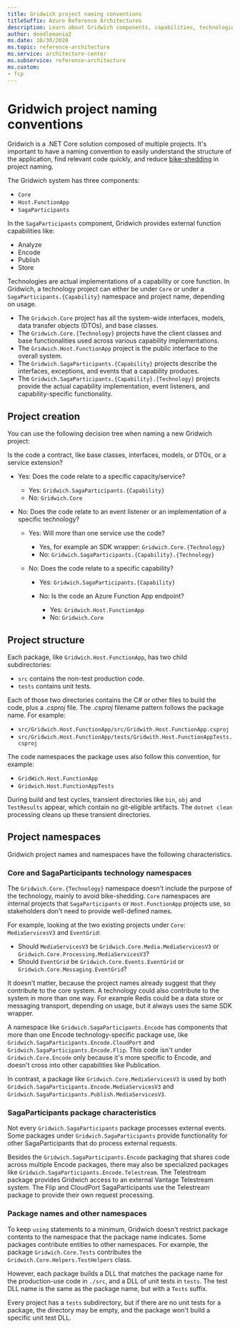 ```yaml
---
title: Gridwich project naming conventions
titleSuffix: Azure Reference Architectures
description: Learn about Gridwich components, capabilities, technologies, namespaces, and project naming conventions and structure.
author: doodlemania2
ms.date: 10/30/2020
ms.topic: reference-architecture
ms.service: architecture-center
ms.subservice: reference-architecture
ms.custom:
- fcp
---
```


# Gridwich project naming conventions

Gridwich is a .NET Core solution composed of multiple projects. It's important to have a naming convention to easily understand the structure of the application, find relevant code quickly, and reduce [bike-shedding](https://en.wiktionary.org/wiki/bikeshedding) in project naming.

The Gridwich system has three components:

- `Core`
- `Host.FunctionApp`
- `SagaParticipants`

In the `SagaParticipants` component, Gridwich provides external function capabilities like:

- Analyze
- Encode
- Publish
- Store

Technologies are actual implementations of a capability or core function. In Gridwich, a technology project can either be under `Core` or under a `SagaParticipants.{Capability}` namespace and project name, depending on usage.

- The `Gridwich.Core` project has all the system-wide interfaces, models, data transfer objects (DTOs), and base classes.
- The `Gridwich.Core.{Technology}` projects have the client classes and base functionalities used across various capability implementations.
- The `Gridwich.Host.FunctionApp` project is the public interface to the overall system.
- The `Gridwich.SagaParticipants.{Capability}` projects describe the interfaces, exceptions, and events that a capability produces.
- The `Gridwich.SagaParticipants.{Capability}.{Technology}` projects provide the actual capability implementation, event listeners, and capability-specific functionality.

## Project creation

You can use the following decision tree when naming a new Gridwich project:

Is the code a contract, like base classes, interfaces, models, or DTOs, or a service extension?

- Yes: Does the code relate to a specific capacity/service?
  
  - Yes: `Gridwich.SagaParticipants.{Capability}`
  - No: `Gridwich.Core`
  
- No: Does the code relate to an event listener or an implementation of a specific technology?

  - Yes: Will more than one service use the code?
    
    - Yes, for example an SDK wrapper: `Gridwich.Core.{Technology}`
    - No: `Gridwich.SagaParticipants.{Capability}.{Technology}`
    
  - No: Does the code relate to a specific capability?
    
    - Yes: `Gridwich.SagaParticipants.{Capability}`
    - No: Is the code an Azure Function App endpoint?
      
      - Yes: `Gridwich.Host.FunctionApp`
      - No: `Gridwich.Core`

## Project structure

Each package, like `Gridwich.Host.FunctionApp`, has two child subdirectories:

- `src` contains the non-test production code.
- `tests` contains unit tests.

Each of those two directories contains the C# or other files to build the code, plus a *.csproj* file. The *.csproj* filename pattern follows the package name. For example:

- `src/Gridwich.Host.FunctionApp/src/Gridwith.Host.FunctionApp.csproj`
- `src/Gridwich.Host.FunctionApp/tests/Gridwith.Host.FunctionAppTests.csproj`

The code namespaces the package uses also follow this convention, for example:

- `GridWich.Host.FunctionApp`
- `Gridwich.Host.FunctionAppTests`

During build and test cycles, transient directories like `bin`, `obj` and `TestResults` appear, which contain no git-eligible artifacts.  The `dotnet clean` processing cleans up these transient directories.

## Project namespaces

Gridwich project names and namespaces have the following characteristics.

### Core and SagaParticipants technology namespaces

The `Gridwich.Core.{Technology}` namespace doesn't include the purpose of the technology, mainly to avoid bike-shedding. `Core` namespaces are internal projects that `SagaParticipants` or `Host.FunctionApp` projects use, so stakeholders don't need to provide well-defined names.

For example, looking at the two existing projects under `Core`: `MediaServicesV3` and `EventGrid`:
- Should `MediaServicesV3` be `Gridwich.Core.Media.MediaServicesV3` or `Gridwich.Core.Processing.MediaServicesV3`?
- Should `EventGrid` be `Gridwich.Core.Events.EventGrid` or `Gridwich.Core.Messaging.EventGrid`?

It doesn't matter, because the project names already suggest that they contribute to the core system. A technology could also contribute to the system in more than one way. For example Redis could be a data store or messaging transport, depending on usage, but it always uses the same SDK wrapper.

A namespace like `Gridwich.SagaParticipants.Encode` has components that more than one Encode technology-specific package use, like `Gridwich.SagaParticipants.Encode.CloudPort` and `Gridwich.SagaParticipants.Encode.Flip`. This code isn't under `Gridwich.Core.Encode` only because it's more specific to Encode, and doesn't cross into other capabilities like Publication.

In contrast, a package like `Gridwich.Core.MediaServicesV3` is used by both `Gridwich.SagaParticipants.Encode.MediaServicesV3` and `Gridwich.SagaParticipants.Publish.MediaServicesV3`.

### SagaParticipants package characteristics

Not every `Gridwich.SagaParticipants` package processes external events. Some packages under `Gridwich.SagaParticipants` provide functionality for other SagaParticipants that do process external requests.

Besides the `Gridwich.SagaParticipants.Encode` packaging that shares code across multiple Encode packages, there may also be specialized packages like `Gridwich.SagaParticipants.Encode.Telestream`. The Telestream package provides Gridwich access to an external Vantage Telestream system. The Flip and CloudPort SagaParticipants use the Telestream package to provide their own request processing.

### Package names and other namespaces

To keep `using` statements to a minimum, Gridwich doesn't restrict package contents to the namespace that the package name indicates. Some packages contribute entities to other namespaces. For example, the package `Gridwich.Core.Tests` contributes the `Gridwich.Core.Helpers.TestHelpers` class.

However, each package builds a DLL that matches the package name for the production-use code in `./src`, and a DLL of unit tests in `tests`.  The test DLL name is the same as the package name, but with a `Tests` suffix.

Every project has a `tests` subdirectory, but if there are no unit tests for a package, the directory may be empty, and the package won't build a specific unit test DLL.
